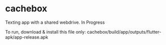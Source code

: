 # cachebox
Texting app with a shared webdrive.
In Progress

To run, download & install this file only: cachebox/build/app/outputs/flutter-apk/app-release.apk
